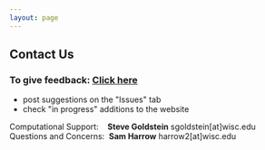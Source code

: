 ```yaml
---
layout: page
---
```


## Contact Us

### **To give feedback: [Click here](https://github.com/uw-madison-comps/uw-madison-comps.github.io/issues)** 
- post suggestions on the "Issues" tab
- check "in progress" additions to the website


Computational Support:&nbsp; &nbsp; **Steve Goldstein** sgoldstein[at]wisc.edu  
Questions and Concerns:&nbsp;&nbsp;**Sam Harrow** harrow2[at]wisc.edu

